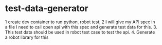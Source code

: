 # test-data-generator

1 create dev container to run python, robot test, 
2 I will give my API spec in a file I need to call open api with this spec and generate test data for this. 
3. This test data should be used in robot test case to test the api. 
4. Generate a robot library for this
